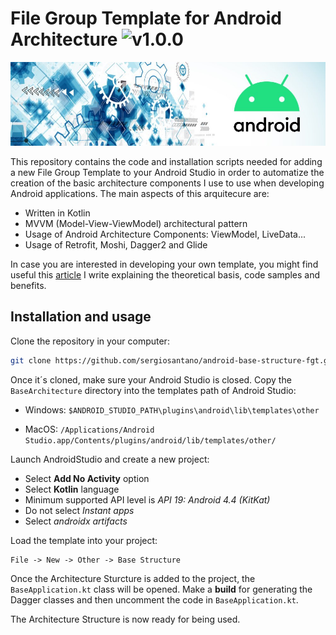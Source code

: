 # File Group Template for Android Architecture ![v1.0.0](https://img.shields.io/badge/version-v1.0.0-blue.svg)

![Header Picture](/img/header.jpg)

This repository contains the code and installation scripts needed for adding a new File Group Template to your Android Studio in order to automatize the creation of the basic architecture components I use to use when developing Android applications. The main aspects of this arquitecure are:
* Written in Kotlin
* MVVM (Model-View-ViewModel) architectural pattern
* Usage of Android Architecture Components: ViewModel, LiveData...
* Usage of Retrofit, Moshi, Dagger2 and Glide

In case you are interested in developing your own template, you might find useful this [article](https://medium.com/@santanoalvarez.sergio/improving-android-development-with-file-group-templates-45e9b1116273) I write explaining the theoretical basis, code samples and benefits.

## Installation and usage

Clone the repository in your computer:
```bash
git clone https://github.com/sergiosantano/android-base-structure-fgt.git
```
Once it´s cloned, make sure your Android Studio is closed. Copy the `BaseArchitecture` directory into the templates path of Android Studio:

* Windows: `$ANDROID_STUDIO_PATH\plugins\android\lib\templates\other`

* MacOS: `/Applications/Android Studio.app/Contents/plugins/android/lib/templates/other/`

Launch AndroidStudio and create a new project:
* Select **Add No Activity** option
* Select **Kotlin** language
* Minimum supported API level is _API 19: Android 4.4 (KitKat)_
* Do not select _Instant apps_
* Select _androidx artifacts_

Load the template into your project:
```
File -> New -> Other -> Base Structure
```

Once the Architecture Sturcture is added to the project, the `BaseApplication.kt` class will be opened. Make a **build** for generating the Dagger classes and then uncomment the code in `BaseApplication.kt`.

The Architecture Structure is now ready for being used.
